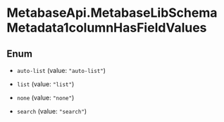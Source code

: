 # MetabaseApi.MetabaseLibSchemaMetadata1columnHasFieldValues

## Enum


* `auto-list` (value: `"auto-list"`)

* `list` (value: `"list"`)

* `none` (value: `"none"`)

* `search` (value: `"search"`)


